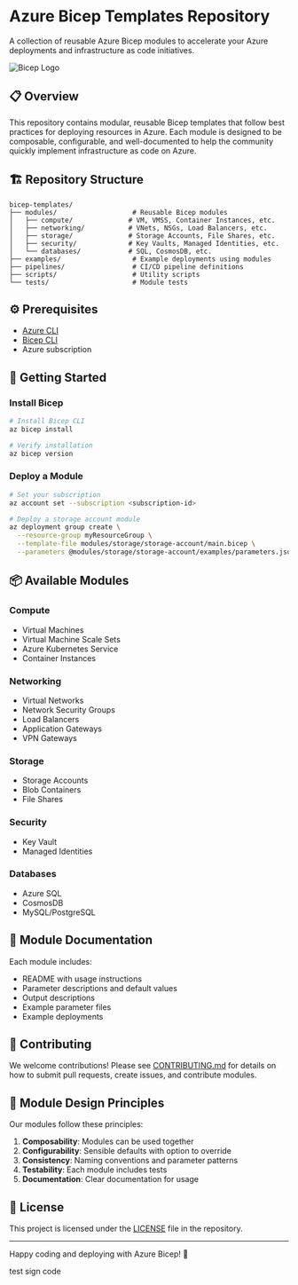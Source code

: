 # Azure Bicep Templates Repository

A collection of reusable Azure Bicep modules to accelerate your Azure deployments and infrastructure as code initiatives.

![Bicep Logo](https://docs.microsoft.com/en-us/azure/templates/media/bicep.png)

## 📋 Overview

This repository contains modular, reusable Bicep templates that follow best practices for deploying resources in Azure. Each module is designed to be composable, configurable, and well-documented to help the community quickly implement infrastructure as code on Azure.

## 🏗️ Repository Structure

```
bicep-templates/
├── modules/                   # Reusable Bicep modules
│   ├── compute/              # VM, VMSS, Container Instances, etc.
│   ├── networking/           # VNets, NSGs, Load Balancers, etc.
│   ├── storage/              # Storage Accounts, File Shares, etc.
│   ├── security/             # Key Vaults, Managed Identities, etc.
│   └── databases/            # SQL, CosmosDB, etc.
├── examples/                  # Example deployments using modules
├── pipelines/                 # CI/CD pipeline definitions
├── scripts/                   # Utility scripts 
└── tests/                     # Module tests
```

## ⚙️ Prerequisites

- [Azure CLI](https://docs.microsoft.com/en-us/cli/azure/install-azure-cli)
- [Bicep CLI](https://docs.microsoft.com/en-us/azure/azure-resource-manager/bicep/install)
- Azure subscription

## 🚀 Getting Started

### Install Bicep

```bash
# Install Bicep CLI
az bicep install

# Verify installation
az bicep version
```

### Deploy a Module

```bash
# Set your subscription
az account set --subscription <subscription-id>

# Deploy a storage account module
az deployment group create \
  --resource-group myResourceGroup \
  --template-file modules/storage/storage-account/main.bicep \
  --parameters @modules/storage/storage-account/examples/parameters.json
```

## 📦 Available Modules

### Compute
- Virtual Machines
- Virtual Machine Scale Sets
- Azure Kubernetes Service
- Container Instances

### Networking
- Virtual Networks
- Network Security Groups
- Load Balancers
- Application Gateways
- VPN Gateways

### Storage
- Storage Accounts
- Blob Containers
- File Shares

### Security
- Key Vault
- Managed Identities

### Databases
- Azure SQL
- CosmosDB
- MySQL/PostgreSQL

## 📖 Module Documentation

Each module includes:
- README with usage instructions
- Parameter descriptions and default values
- Output descriptions
- Example parameter files
- Example deployments

## 🤝 Contributing

We welcome contributions! Please see [CONTRIBUTING.md](CONTRIBUTING.md) for details on how to submit pull requests, create issues, and contribute modules.

## 📝 Module Design Principles

Our modules follow these principles:
1. **Composability**: Modules can be used together
2. **Configurability**: Sensible defaults with option to override
3. **Consistency**: Naming conventions and parameter patterns
4. **Testability**: Each module includes tests
5. **Documentation**: Clear documentation for usage

## 📄 License

This project is licensed under the [LICENSE](LICENSE) file in the repository.

---

Happy coding and deploying with Azure Bicep! 🚀

test sign code